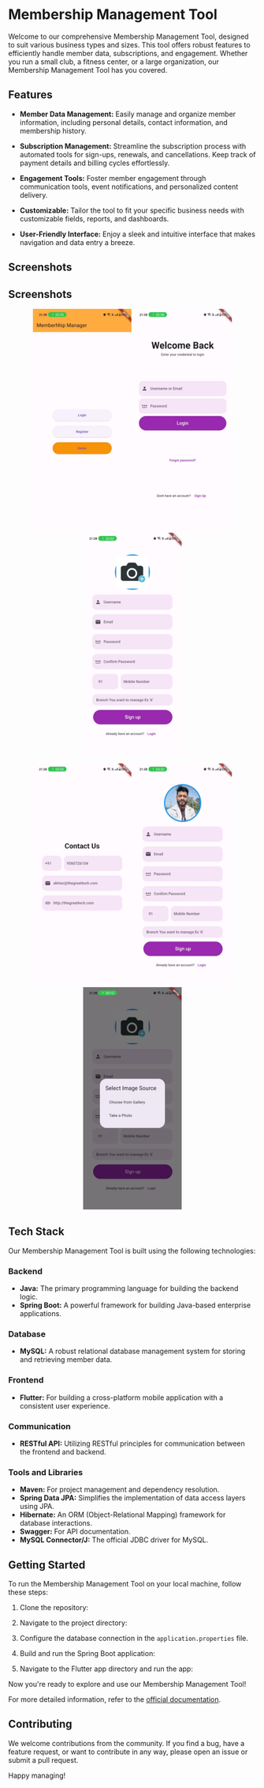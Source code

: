 # Membership Management Tool

Welcome to our comprehensive Membership Management Tool, designed to suit various business types and sizes. This tool offers robust features to efficiently handle member data, subscriptions, and engagement. Whether you run a small club, a fitness center, or a large organization, our Membership Management Tool has you covered.

## Features

- **Member Data Management:** Easily manage and organize member information, including personal details, contact information, and membership history.

- **Subscription Management:** Streamline the subscription process with automated tools for sign-ups, renewals, and cancellations. Keep track of payment details and billing cycles effortlessly.

- **Engagement Tools:** Foster member engagement through communication tools, event notifications, and personalized content delivery.

- **Customizable:** Tailor the tool to fit your specific business needs with customizable fields, reports, and dashboards.

- **User-Friendly Interface:** Enjoy a sleek and intuitive interface that makes navigation and data entry a breeze.

## Screenshots

## Screenshots

<p align="center">
  <img src="app-images/1.jpeg" alt="Screenshot 1" width="200" height="450">
  <img src="app-images/2.jpeg" alt="Screenshot 2" width="200" height="450">
  <img src="app-images/3.jpeg" alt="Screenshot 3" width="200" height="450">
</p>

<p align="center">
  <img src="app-images/4.jpeg" alt="Screenshot 1" width="200" height="450">
  <img src="app-images/5.jpeg" alt="Screenshot 2" width="200" height="450">
  <img src="app-images/6.jpeg" alt="Screenshot 3" width="200" height="450">
</p>




## Tech Stack

Our Membership Management Tool is built using the following technologies:

### Backend

- **Java:** The primary programming language for building the backend logic.
- **Spring Boot:** A powerful framework for building Java-based enterprise applications.

### Database

- **MySQL:** A robust relational database management system for storing and retrieving member data.

### Frontend

- **Flutter:** For building a cross-platform mobile application with a consistent user experience.

### Communication

- **RESTful API:** Utilizing RESTful principles for communication between the frontend and backend.

### Tools and Libraries

- **Maven:** For project management and dependency resolution.
- **Spring Data JPA:** Simplifies the implementation of data access layers using JPA.
- **Hibernate:** An ORM (Object-Relational Mapping) framework for database interactions.
- **Swagger:** For API documentation.
- **MySQL Connector/J:** The official JDBC driver for MySQL.

## Getting Started

To run the Membership Management Tool on your local machine, follow these steps:

1. Clone the repository:

2. Navigate to the project directory:

3. Configure the database connection in the `application.properties` file.

4. Build and run the Spring Boot application:

5. Navigate to the Flutter app directory and run the app:

Now you're ready to explore and use our Membership Management Tool!

For more detailed information, refer to the [official documentation](docs/documentation.md).

## Contributing

We welcome contributions from the community. If you find a bug, have a feature request, or want to contribute in any way, please open an issue or submit a pull request.

Happy managing!
